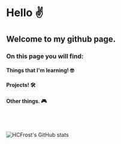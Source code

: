 # Hello :v:

## Welcome to my github page.
### On this page you will find:
#### Things that I'm learning! :nerd_face:
#### Projects! :hammer_and_wrench:
#### Other things. :video_game:


<br/><br/>

![HCFrost's GitHub stats](https://github-readme-stats.vercel.app/api?username=HCFrost&show_icons=true&theme=synthwave)




